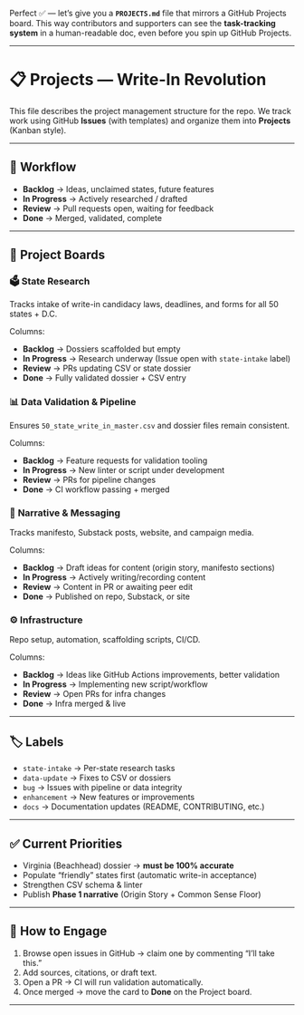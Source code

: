 Perfect ✅ — let’s give you a **`PROJECTS.md`** file that mirrors a GitHub Projects board. This way contributors and supporters can see the **task-tracking system** in a human-readable doc, even before you spin up GitHub Projects.

---

# 📋 Projects — Write-In Revolution

This file describes the project management structure for the repo.
We track work using GitHub **Issues** (with templates) and organize them into **Projects** (Kanban style).

---

## 🔄 Workflow

* **Backlog** → Ideas, unclaimed states, future features
* **In Progress** → Actively researched / drafted
* **Review** → Pull requests open, waiting for feedback
* **Done** → Merged, validated, complete

---

## 📂 Project Boards

### 🗳️ **State Research**

Tracks intake of write-in candidacy laws, deadlines, and forms for all 50 states + D.C.

Columns:

* **Backlog** → Dossiers scaffolded but empty
* **In Progress** → Research underway (Issue open with `state-intake` label)
* **Review** → PRs updating CSV or state dossier
* **Done** → Fully validated dossier + CSV entry

### 📊 **Data Validation & Pipeline**

Ensures `50_state_write_in_master.csv` and dossier files remain consistent.

Columns:

* **Backlog** → Feature requests for validation tooling
* **In Progress** → New linter or script under development
* **Review** → PRs for pipeline changes
* **Done** → CI workflow passing + merged

### 📢 **Narrative & Messaging**

Tracks manifesto, Substack posts, website, and campaign media.

Columns:

* **Backlog** → Draft ideas for content (origin story, manifesto sections)
* **In Progress** → Actively writing/recording content
* **Review** → Content in PR or awaiting peer edit
* **Done** → Published on repo, Substack, or site

### ⚙️ **Infrastructure**

Repo setup, automation, scaffolding scripts, CI/CD.

Columns:

* **Backlog** → Ideas like GitHub Actions improvements, better validation
* **In Progress** → Implementing new script/workflow
* **Review** → Open PRs for infra changes
* **Done** → Infra merged & live

---

## 🏷️ Labels

* `state-intake` → Per-state research tasks
* `data-update` → Fixes to CSV or dossiers
* `bug` → Issues with pipeline or data integrity
* `enhancement` → New features or improvements
* `docs` → Documentation updates (README, CONTRIBUTING, etc.)

---

## ✅ Current Priorities

* Virginia (Beachhead) dossier → **must be 100% accurate**
* Populate “friendly” states first (automatic write-in acceptance)
* Strengthen CSV schema & linter
* Publish **Phase 1 narrative** (Origin Story + Common Sense Floor)

---

## 🚀 How to Engage

1. Browse open issues in GitHub → claim one by commenting “I’ll take this.”
2. Add sources, citations, or draft text.
3. Open a PR → CI will run validation automatically.
4. Once merged → move the card to **Done** on the Project board.

---